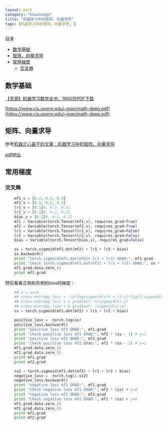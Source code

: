 ```yaml
---
layout: post
category: "knowledge"
title: "机器学习中的矩阵、向量求导"
tags: [机器学习中的矩阵、向量求导, ]
---
```


目录

<!-- TOC -->

- [数学基础](#数学基础)
- [矩阵、向量求导](#矩阵向量求导)
- [常用梯度](#常用梯度)
    - [交叉熵](#交叉熵)

<!-- /TOC -->

## 数学基础

[【资源】机器学习数学全书，1900页PDF下载](https://mp.weixin.qq.com/s/v1OMpDUaGqVA5gyoculeuQ)

[https://www.cis.upenn.edu/~jean/math-deep.pdf](https://www.cis.upenn.edu/~jean/math-deep.pdf)

## 矩阵、向量求导

参考[机器之心最干的文章：机器学习中的矩阵、向量求导](https://mp.weixin.qq.com/s?__biz=MzA3MzI4MjgzMw==&mid=2650737481&idx=1&sn=10e82e52991eb87170e22109857c3dec&chksm=871acf37b06d4621aabc409f95c72f935670c8595f274d62bf5283fdf275f052f29b73c27ab0&mpshare=1&scene=1&srcid=0207pDzvA7Kk5C3JAPj19P1a&pass_ticket=SeHiwrhprfhEeBDsE1XoKKgiqXKD0hs5Oyunmf09XE%2BrWYKA98pvhGxAVGX75FF1#rd)

[pdf地址](https://daiwk.github.io/assets/matrix+vector+derivatives+for+machine+learning.pdf)

## 常用梯度

### 交叉熵

```python
    mf1_v = [0.2, 0.2, 0.3]
    mf2_v = [0.1, 0.2, 0.3]
    lr1_v = [0.1]#, 0.2, 0.3]
    lr2_v = [0.1]#, 0.2, 0.3]
    bias_v = [0.1]#, 0.1, 0.2]
    mf1 = Variable(torch.Tensor(mf1_v), requires_grad=True)
    mf2 = Variable(torch.Tensor(mf2_v), requires_grad=True)
    lr1 = Variable(torch.Tensor(lr1_v), requires_grad=False)
    lr2 = Variable(torch.Tensor(lr2_v), requires_grad=False)
    bias = Variable(torch.Tensor(bias_v), requires_grad=False)

    ss = torch.sigmoid(mf1.dot(mf2) + lr1 + lr2 + bias) 
    ss.backward()
    print "torch.sigmoid(mf1.dot(mf2)+ lr1 + lr2) GRAD:", mf1.grad
    print "Check torch.sigmoid(mf1.dot(mf2) + lr1 + lr2) GRAD:", ss * (1 - ss) * mf2
    mf1.grad.data.zero_()
    print mf1.grad
```

然后看看正例和负例的loss的梯度：

```python
    ## z = wx+b
    ## cross-entropy loss = -(y*log(sigmoid(z)) + (1-y)*log(1-sigmoid(z)))
    ## cross-entropy loss's w gradient: x(sigmoid(z)-y)
    ## cross-entropy loss's b gradient: (sigmoid(z)-y)
    ss = torch.sigmoid(mf1.dot(mf2) + lr1 + lr2 + bias) 

    positive_loss = -torch.log(ss)
    positive_loss.backward()
    print "positive loss mf1 GRAD:", mf1.grad
    print "Check positive loss mf1 GRAD:", mf2 * (ss - 1) # y=1
    print "positive loss mf2 GRAD:", mf2.grad
    print "Check positive loss mf2 GRAD:", mf1 * (ss - 1) # y=1
    mf1.grad.data.zero_()
    mf2.grad.data.zero_()
    print mf1.grad
    print mf2.grad

    ss2 = torch.sigmoid(mf1.dot(mf2) + lr1 + lr2 + bias)
    negative_loss = -torch.log(1-ss2)
    negative_loss.backward()
    print "negative loss mf1 GRAD:", mf1.grad
    print "Check negative loss mf1 GRAD:", mf2 * (ss) # y=0
    print "negative loss mf2 GRAD:", mf2.grad
    print "Check negative loss mf2 GRAD:", mf1 * (ss) # y=0
    mf1.grad.data.zero_()
    mf2.grad.data.zero_()
    print mf1.grad
    print mf2.grad
```
